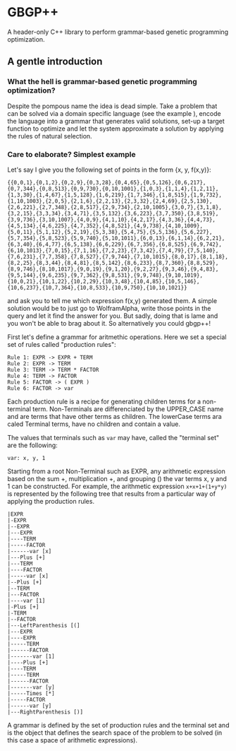 # GBGP++
A header-only C++ library to perform grammar-based genetic programming optimization.

## A gentle introduction
### What the hell is grammar-based genetic programming optimization?
Despite the pompous name the idea is dead simple. Take a problem that can be solved via a domain specific language (see the example ), encode the language into a grammar that generates valid solutions, set-up a target function to optimize and let the system approximate a solution by applying the rules of natural selection.

### Care to elaborate? Simplest example
Let's say I give you the following set of points in the form {x, y, f(x,y)}:
```
{{0,0,1},{0,1,2},{0,2,9},{0,3,28},{0,4,65},{0,5,126},{0,6,217},{0,7,344},{0,8,513},{0,9,730},{0,10,1001},{1,0,3},{1,1,4},{1,2,11},{1,3,30},{1,4,67},{1,5,128},{1,6,219},{1,7,346},{1,8,515},{1,9,732},{1,10,1003},{2,0,5},{2,1,6},{2,2,13},{2,3,32},{2,4,69},{2,5,130},{2,6,221},{2,7,348},{2,8,517},{2,9,734},{2,10,1005},{3,0,7},{3,1,8},{3,2,15},{3,3,34},{3,4,71},{3,5,132},{3,6,223},{3,7,350},{3,8,519},{3,9,736},{3,10,1007},{4,0,9},{4,1,10},{4,2,17},{4,3,36},{4,4,73},{4,5,134},{4,6,225},{4,7,352},{4,8,521},{4,9,738},{4,10,1009},{5,0,11},{5,1,12},{5,2,19},{5,3,38},{5,4,75},{5,5,136},{5,6,227},{5,7,354},{5,8,523},{5,9,740},{5,10,1011},{6,0,13},{6,1,14},{6,2,21},{6,3,40},{6,4,77},{6,5,138},{6,6,229},{6,7,356},{6,8,525},{6,9,742},{6,10,1013},{7,0,15},{7,1,16},{7,2,23},{7,3,42},{7,4,79},{7,5,140},{7,6,231},{7,7,358},{7,8,527},{7,9,744},{7,10,1015},{8,0,17},{8,1,18},{8,2,25},{8,3,44},{8,4,81},{8,5,142},{8,6,233},{8,7,360},{8,8,529},{8,9,746},{8,10,1017},{9,0,19},{9,1,20},{9,2,27},{9,3,46},{9,4,83},{9,5,144},{9,6,235},{9,7,362},{9,8,531},{9,9,748},{9,10,1019},{10,0,21},{10,1,22},{10,2,29},{10,3,48},{10,4,85},{10,5,146},{10,6,237},{10,7,364},{10,8,533},{10,9,750},{10,10,1021}}
```
and ask you to tell me which expression f(x,y) generated them. A simple solution would be to just go to WolframAlpha, write those points in the query and let it find the answer for you. But sadly, doing that is lame and you won't be able to brag about it. So alternatively you could gbgp++!

First let's define a grammar for aritmethic operations. Here we set a special set of rules called "production rules":

```
Rule 1: EXPR -> EXPR + TERM
Rule 2: EXPR -> TERM
Rule 3: TERM -> TERM * FACTOR
Rule 4: TERM -> FACTOR
Rule 5: FACTOR -> ( EXPR )
Rule 6: FACTOR -> var
```

Each production rule is a recipe for generating children terms for a non-terminal term. Non-Terminals are differenciated by the UPPER_CASE name and are terms that have other terms as children. The lowerCase terms ara caled Terminal terms, have no children and contain a value.

The values that terminals such as `var` may have, called the "terminal set" are the following:

```
var: x, y, 1
```

Starting from a root Non-Terminal such as EXPR, any arithmetic expression based on the sum +, multiplication +, and grouping () the var terms x, y and 1 can be constructed. For example, the arithmetic expression `x+x+1+(1+y*y)` is represented by the following tree that results from a particular way of applying the production rules.

```
|EXPR
|-EXPR
|--EXPR
|---EXPR
|----TERM
|-----FACTOR
|------var [x]
|---Plus [+]
|---TERM
|----FACTOR
|-----var [x]
|--Plus [+]
|--TERM
|---FACTOR
|----var [1]
|-Plus [+]
|-TERM
|--FACTOR
|---LeftParenthesis [(]
|---EXPR
|----EXPR
|-----TERM
|------FACTOR
|-------var [1]
|----Plus [+]
|----TERM
|-----TERM
|------FACTOR
|-------var [y]
|-----Times [*]
|-----FACTOR
|------var [y]
|---RightParenthesis [)]
```

A grammar is defined by the set of production rules and the terminal set and is the object that defines the search space of the problem to be solved (in this case a space of arithmetic expressions).